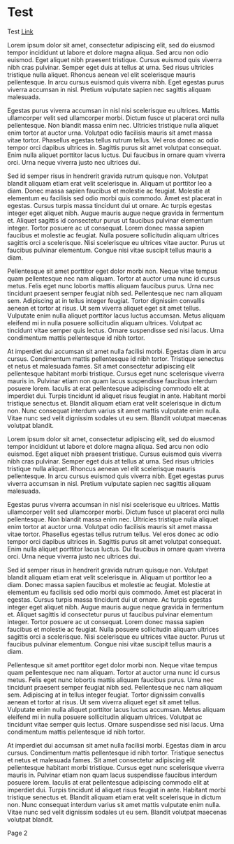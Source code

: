 # Test

Test [Link](#link)

  

  

Lorem ipsum dolor sit amet, consectetur adipiscing elit, sed do eiusmod tempor incididunt ut labore et dolore magna aliqua. Sed arcu non odio euismod. Eget aliquet nibh praesent tristique. Cursus euismod quis viverra nibh cras pulvinar. Semper eget duis at tellus at urna. Sed risus ultricies tristique nulla aliquet. Rhoncus aenean vel elit scelerisque mauris pellentesque. In arcu cursus euismod quis viverra nibh. Eget egestas purus viverra accumsan in nisl. Pretium vulputate sapien nec sagittis aliquam malesuada.

Egestas purus viverra accumsan in nisl nisi scelerisque eu ultrices. Mattis ullamcorper velit sed ullamcorper morbi. Dictum fusce ut placerat orci nulla pellentesque. Non blandit massa enim nec. Ultricies tristique nulla aliquet enim tortor at auctor urna. Volutpat odio facilisis mauris sit amet massa vitae tortor. Phasellus egestas tellus rutrum tellus. Vel eros donec ac odio tempor orci dapibus ultrices in. Sagittis purus sit amet volutpat consequat. Enim nulla aliquet porttitor lacus luctus. Dui faucibus in ornare quam viverra orci. Urna neque viverra justo nec ultrices dui.

Sed id semper risus in hendrerit gravida rutrum quisque non. Volutpat blandit aliquam etiam erat velit scelerisque in. Aliquam ut porttitor leo a diam. Donec massa sapien faucibus et molestie ac feugiat. Molestie at elementum eu facilisis sed odio morbi quis commodo. Amet est placerat in egestas. Cursus turpis massa tincidunt dui ut ornare. Ac turpis egestas integer eget aliquet nibh. Augue mauris augue neque gravida in fermentum et. Aliquet sagittis id consectetur purus ut faucibus pulvinar elementum integer. Tortor posuere ac ut consequat. Lorem donec massa sapien faucibus et molestie ac feugiat. Nulla posuere sollicitudin aliquam ultrices sagittis orci a scelerisque. Nisi scelerisque eu ultrices vitae auctor. Purus ut faucibus pulvinar elementum. Congue nisi vitae suscipit tellus mauris a diam.

Pellentesque sit amet porttitor eget dolor morbi non. Neque vitae tempus quam pellentesque nec nam aliquam. Tortor at auctor urna nunc id cursus metus. Felis eget nunc lobortis mattis aliquam faucibus purus. Urna nec tincidunt praesent semper feugiat nibh sed. Pellentesque nec nam aliquam sem. Adipiscing at in tellus integer feugiat. Tortor dignissim convallis aenean et tortor at risus. Ut sem viverra aliquet eget sit amet tellus. Vulputate enim nulla aliquet porttitor lacus luctus accumsan. Metus aliquam eleifend mi in nulla posuere sollicitudin aliquam ultrices. Volutpat ac tincidunt vitae semper quis lectus. Ornare suspendisse sed nisi lacus. Urna condimentum mattis pellentesque id nibh tortor.

At imperdiet dui accumsan sit amet nulla facilisi morbi. Egestas diam in arcu cursus. Condimentum mattis pellentesque id nibh tortor. Tristique senectus et netus et malesuada fames. Sit amet consectetur adipiscing elit pellentesque habitant morbi tristique. Cursus eget nunc scelerisque viverra mauris in. Pulvinar etiam non quam lacus suspendisse faucibus interdum posuere lorem. Iaculis at erat pellentesque adipiscing commodo elit at imperdiet dui. Turpis tincidunt id aliquet risus feugiat in ante. Habitant morbi tristique senectus et. Blandit aliquam etiam erat velit scelerisque in dictum non. Nunc consequat interdum varius sit amet mattis vulputate enim nulla. Vitae nunc sed velit dignissim sodales ut eu sem. Blandit volutpat maecenas volutpat blandit.

  Lorem ipsum dolor sit amet, consectetur adipiscing elit, sed do eiusmod tempor incididunt ut labore et dolore magna aliqua. Sed arcu non odio euismod. Eget aliquet nibh praesent tristique. Cursus euismod quis viverra nibh cras pulvinar. Semper eget duis at tellus at urna. Sed risus ultricies tristique nulla aliquet. Rhoncus aenean vel elit scelerisque mauris pellentesque. In arcu cursus euismod quis viverra nibh. Eget egestas purus viverra accumsan in nisl. Pretium vulputate sapien nec sagittis aliquam malesuada.

Egestas purus viverra accumsan in nisl nisi scelerisque eu ultrices. Mattis ullamcorper velit sed ullamcorper morbi. Dictum fusce ut placerat orci nulla pellentesque. Non blandit massa enim nec. Ultricies tristique nulla aliquet enim tortor at auctor urna. Volutpat odio facilisis mauris sit amet massa vitae tortor. Phasellus egestas tellus rutrum tellus. Vel eros donec ac odio tempor orci dapibus ultrices in. Sagittis purus sit amet volutpat consequat. Enim nulla aliquet porttitor lacus luctus. Dui faucibus in ornare quam viverra orci. Urna neque viverra justo nec ultrices dui.

Sed id semper risus in hendrerit gravida rutrum quisque non. Volutpat blandit aliquam etiam erat velit scelerisque in. Aliquam ut porttitor leo a diam. Donec massa sapien faucibus et molestie ac feugiat. Molestie at elementum eu facilisis sed odio morbi quis commodo. Amet est placerat in egestas. Cursus turpis massa tincidunt dui ut ornare. Ac turpis egestas integer eget aliquet nibh. Augue mauris augue neque gravida in fermentum et. Aliquet sagittis id consectetur purus ut faucibus pulvinar elementum integer. Tortor posuere ac ut consequat. Lorem donec massa sapien faucibus et molestie ac feugiat. Nulla posuere sollicitudin aliquam ultrices sagittis orci a scelerisque. Nisi scelerisque eu ultrices vitae auctor. Purus ut faucibus pulvinar elementum. Congue nisi vitae suscipit tellus mauris a diam.

Pellentesque sit amet porttitor eget dolor morbi non. Neque vitae tempus quam pellentesque nec nam aliquam. Tortor at auctor urna nunc id cursus metus. Felis eget nunc lobortis mattis aliquam faucibus purus. Urna nec tincidunt praesent semper feugiat nibh sed. Pellentesque nec nam aliquam sem. Adipiscing at in tellus integer feugiat. Tortor dignissim convallis aenean et tortor at risus. Ut sem viverra aliquet eget sit amet tellus. Vulputate enim nulla aliquet porttitor lacus luctus accumsan. Metus aliquam eleifend mi in nulla posuere sollicitudin aliquam ultrices. Volutpat ac tincidunt vitae semper quis lectus. Ornare suspendisse sed nisi lacus. Urna condimentum mattis pellentesque id nibh tortor.

At imperdiet dui accumsan sit amet nulla facilisi morbi. Egestas diam in arcu cursus. Condimentum mattis pellentesque id nibh tortor. Tristique senectus et netus et malesuada fames. Sit amet consectetur adipiscing elit pellentesque habitant morbi tristique. Cursus eget nunc scelerisque viverra mauris in. Pulvinar etiam non quam lacus suspendisse faucibus interdum posuere lorem. Iaculis at erat pellentesque adipiscing commodo elit at imperdiet dui. Turpis tincidunt id aliquet risus feugiat in ante. Habitant morbi tristique senectus et. Blandit aliquam etiam erat velit scelerisque in dictum non. Nunc consequat interdum varius sit amet mattis vulputate enim nulla. Vitae nunc sed velit dignissim sodales ut eu sem. Blandit volutpat maecenas volutpat blandit.


  

Page 2 <a name="link"></a>
